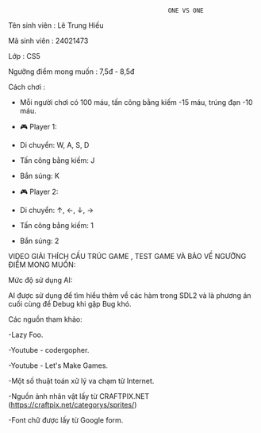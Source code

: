                                                  ONE VS ONE
Tên sinh viên : Lê Trung Hiếu

Mã sinh viên : 24021473

Lớp : CS5

Ngưỡng điểm mong muốn : 7,5đ - 8,5đ

Cách chơi :
- Mỗi người chơi có 100 máu, tấn công bằng kiếm -15 máu, trúng đạn -10 máu.

- 🎮 Player 1:

+ Di chuyển: W, A, S, D

+ Tấn công bằng kiếm: J

+ Bắn súng: K
  
- 🎮 Player 2:

+ Di chuyển: ↑, ←, ↓, →

+ Tấn công bằng kiếm: 1

+ Bắn súng: 2

VIDEO GIẢI THÍCH CẤU TRÚC GAME , TEST GAME VÀ BẢO VỀ NGƯỠNG ĐIỂM MONG MUỐN:


Mức độ sử dụng AI:

AI được sử dụng để tìm hiểu thêm về các hàm trong SDL2 và là phương án cuối cùng để Debug khi gặp Bug khó.

Các nguồn tham khảo:

-Lazy Foo.

-Youtube - codergopher.

-Youtube - Let's Make Games.

-Một số thuật toán xử lý va chạm từ Internet.

-Nguồn ảnh nhân vật lấy từ CRAFTPIX.NET (https://craftpix.net/categorys/sprites/)

-Font chữ được lấy từ Google form.
